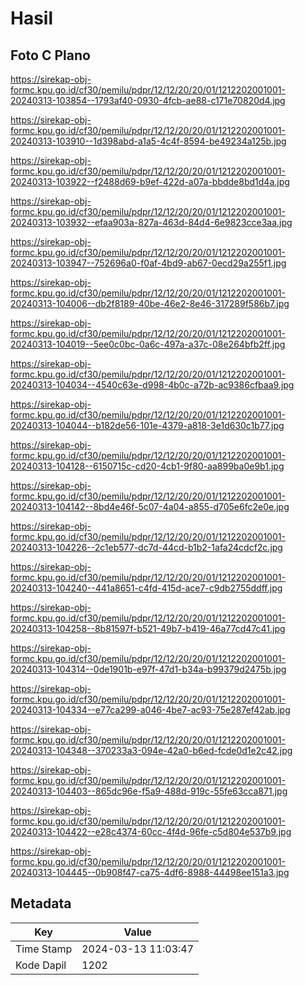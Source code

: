 # Hasil

## Foto C Plano

https://sirekap-obj-formc.kpu.go.id/cf30/pemilu/pdpr/12/12/20/20/01/1212202001001-20240313-103854--1793af40-0930-4fcb-ae88-c171e70820d4.jpg

https://sirekap-obj-formc.kpu.go.id/cf30/pemilu/pdpr/12/12/20/20/01/1212202001001-20240313-103910--1d398abd-a1a5-4c4f-8594-be49234a125b.jpg

https://sirekap-obj-formc.kpu.go.id/cf30/pemilu/pdpr/12/12/20/20/01/1212202001001-20240313-103922--f2488d69-b9ef-422d-a07a-bbdde8bd1d4a.jpg

https://sirekap-obj-formc.kpu.go.id/cf30/pemilu/pdpr/12/12/20/20/01/1212202001001-20240313-103932--efaa903a-827a-463d-84d4-6e9823cce3aa.jpg

https://sirekap-obj-formc.kpu.go.id/cf30/pemilu/pdpr/12/12/20/20/01/1212202001001-20240313-103947--752696a0-f0af-4bd9-ab67-0ecd29a255f1.jpg

https://sirekap-obj-formc.kpu.go.id/cf30/pemilu/pdpr/12/12/20/20/01/1212202001001-20240313-104006--db2f8189-40be-46e2-8e46-317289f586b7.jpg

https://sirekap-obj-formc.kpu.go.id/cf30/pemilu/pdpr/12/12/20/20/01/1212202001001-20240313-104019--5ee0c0bc-0a6c-497a-a37c-08e264bfb2ff.jpg

https://sirekap-obj-formc.kpu.go.id/cf30/pemilu/pdpr/12/12/20/20/01/1212202001001-20240313-104034--4540c63e-d998-4b0c-a72b-ac9386cfbaa9.jpg

https://sirekap-obj-formc.kpu.go.id/cf30/pemilu/pdpr/12/12/20/20/01/1212202001001-20240313-104044--b182de56-101e-4379-a818-3e1d630c1b77.jpg

https://sirekap-obj-formc.kpu.go.id/cf30/pemilu/pdpr/12/12/20/20/01/1212202001001-20240313-104128--6150715c-cd20-4cb1-9f80-aa899ba0e9b1.jpg

https://sirekap-obj-formc.kpu.go.id/cf30/pemilu/pdpr/12/12/20/20/01/1212202001001-20240313-104142--8bd4e46f-5c07-4a04-a855-d705e6fc2e0e.jpg

https://sirekap-obj-formc.kpu.go.id/cf30/pemilu/pdpr/12/12/20/20/01/1212202001001-20240313-104226--2c1eb577-dc7d-44cd-b1b2-1afa24cdcf2c.jpg

https://sirekap-obj-formc.kpu.go.id/cf30/pemilu/pdpr/12/12/20/20/01/1212202001001-20240313-104240--441a8651-c4fd-415d-ace7-c9db2755ddff.jpg

https://sirekap-obj-formc.kpu.go.id/cf30/pemilu/pdpr/12/12/20/20/01/1212202001001-20240313-104258--8b81597f-b521-49b7-b419-46a77cd47c41.jpg

https://sirekap-obj-formc.kpu.go.id/cf30/pemilu/pdpr/12/12/20/20/01/1212202001001-20240313-104314--0de1901b-e97f-47d1-b34a-b99379d2475b.jpg

https://sirekap-obj-formc.kpu.go.id/cf30/pemilu/pdpr/12/12/20/20/01/1212202001001-20240313-104334--e77ca299-a046-4be7-ac93-75e287ef42ab.jpg

https://sirekap-obj-formc.kpu.go.id/cf30/pemilu/pdpr/12/12/20/20/01/1212202001001-20240313-104348--370233a3-094e-42a0-b6ed-fcde0d1e2c42.jpg

https://sirekap-obj-formc.kpu.go.id/cf30/pemilu/pdpr/12/12/20/20/01/1212202001001-20240313-104403--865dc96e-f5a9-488d-919c-55fe63cca871.jpg

https://sirekap-obj-formc.kpu.go.id/cf30/pemilu/pdpr/12/12/20/20/01/1212202001001-20240313-104422--e28c4374-60cc-4f4d-96fe-c5d804e537b9.jpg

https://sirekap-obj-formc.kpu.go.id/cf30/pemilu/pdpr/12/12/20/20/01/1212202001001-20240313-104445--0b908f47-ca75-4df6-8988-44498ee151a3.jpg


## Metadata

| Key        | Value               |
| ---------- | ------------------- |
| Time Stamp | 2024-03-13 11:03:47 |
| Kode Dapil | 1202                |



